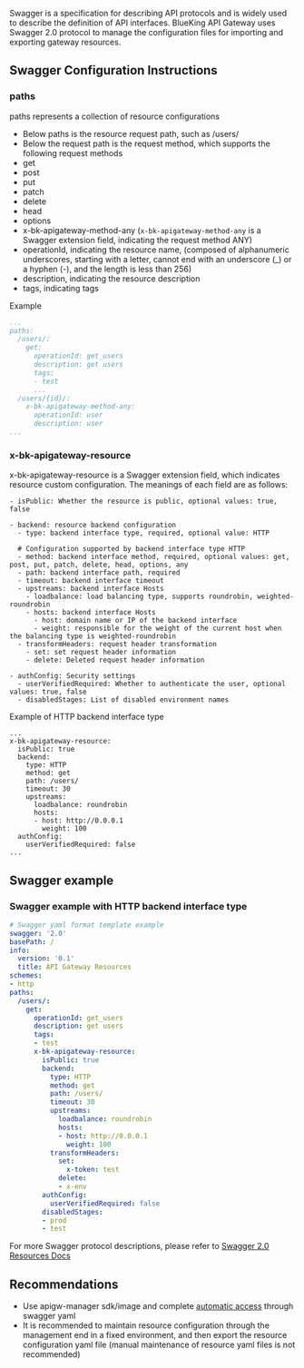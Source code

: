 Swagger is a specification for describing API protocols and is widely used to describe the definition of API interfaces. BlueKing API Gateway uses Swagger 2.0 protocol to manage the configuration files for importing and exporting gateway resources.

## Swagger Configuration Instructions

### paths

paths represents a collection of resource configurations
- Below paths is the resource request path, such as /users/
- Below the request path is the request method, which supports the following request methods
- get
- post
- put
- patch
- delete
- head
- options
- x-bk-apigateway-method-any (`x-bk-apigateway-method-any` is a Swagger extension field, indicating the request method ANY)
- operationId, indicating the resource name, (composed of alphanumeric underscores, starting with a letter, cannot end with an underscore (_) or a hyphen (-), and the length is less than 256)
- description, indicating the resource description
- tags, indicating tags

Example

```yaml
...
paths:
  /users/:
    get:
      operationId: get_users
      description: get users
      tags:
      - test
      ...
  /users/{id}/:
    x-bk-apigateway-method-any:
      operationId: user
      description: user
...
```

### x-bk-apigateway-resource

x-bk-apigateway-resource is a Swagger extension field, which indicates resource custom configuration. The meanings of each field are as follows:

```
- isPublic: Whether the resource is public, optional values: true, false

- backend: resource backend configuration
  - type: backend interface type, required, optional value: HTTP

  # Configuration supported by backend interface type HTTP
  - method: backend interface method, required, optional values: get, post, put, patch, delete, head, options, any
  - path: backend interface path, required
  - timeout: backend interface timeout
  - upstreams: backend interface Hosts
    - loadbalance: load balancing type, supports roundrobin, weighted-roundrobin
    - hosts: backend interface Hosts
      - host: domain name or IP of the backend interface
      - weight: responsible for the weight of the current host when the balancing type is weighted-roundrobin
  - transformHeaders: request header transformation
    - set: set request header information
    - delete: Deleted request header information

- authConfig: Security settings
  - userVerifiedRequired: Whether to authenticate the user, optional values: true, false
  - disabledStages: List of disabled environment names
```

Example of HTTP backend interface type
```
...
x-bk-apigateway-resource:
  isPublic: true
  backend:
    type: HTTP
    method: get
    path: /users/
    timeout: 30
    upstreams:
      loadbalance: roundrobin
      hosts:
      - host: http://0.0.0.1
        weight: 100
  authConfig:
    userVerifiedRequired: false
...
```

## Swagger example

### Swagger example with HTTP backend interface type
```yaml
# Swagger yaml format template example
swagger: '2.0'
basePath: /
info:
  version: '0.1'
  title: API Gateway Resources
schemes:
- http
paths:
  /users/:
    get:
      operationId: get_users
      description: get users
      tags:
      - test
      x-bk-apigateway-resource:
        isPublic: true
        backend:
          type: HTTP
          method: get
          path: /users/
          timeout: 30
          upstreams:
            loadbalance: roundrobin
            hosts:
            - host: http://0.0.0.1
              weight: 100
          transformHeaders:
            set:
              x-token: test
            delete:
            - x-env
        authConfig:
          userVerifiedRequired: false
        disabledStages:
        - prod
        - test
```

For more Swagger protocol descriptions, please refer to [Swagger 2.0 Resources Docs](https://swagger.io/docs/specification/2-0/basic-structure/)

## Recommendations

- Use apigw-manager sdk/image and complete [automatic access](./auto-connect-gateway.md) through swagger yaml
- It is recommended to maintain resource configuration through the management end in a fixed environment, and then export the resource configuration yaml file (manual maintenance of resource yaml files is not recommended)